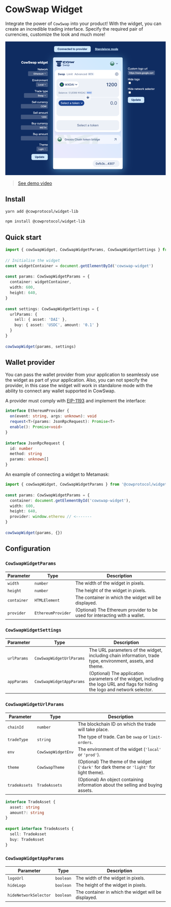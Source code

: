 # CowSwap Widget

Integrate the power of `CowSwap` into your product!
With the widget, you can create an incredible trading interface. Specify the required pair of currencies, customize the
look and much more!

[![Demo](./demo-preview.png)](./widget-demo.mp4)

> [See demo video](./widget-demo.mp4)

## Install

```bash
yarn add @cowprotocol/widget-lib
```

```bash
npm install @cowprotocol/widget-lib
```

## Quick start

```typescript
import { cowSwapWidget, CowSwapWidgetParams, CowSwapWidgetSettings } from '@cowprotocol/widget-lib'

// Initialise the widget
const widgetContainer = document.getElementById('cowswap-widget')

const params: CowSwapWidgetParams = {
  container: widgetContainer,
  width: 600,
  height: 640,
}

const settings: CowSwapWidgetSettings = {
  urlParams: {
    sell: { asset: 'DAI' },
    buy: { asset: 'USDC', amount: '0.1' }
  }
}

cowSwapWidget(params, settings)
```

## Wallet provider

You can pass the wallet provider from your application to seamlessly use the widget as part of your application.
Also, you can not specify the provider, in this case the widget will work in standalone mode with the ability to connect any wallet supported in CowSwap.

A provider must comply with [EIP-1193](https://eips.ethereum.org/EIPS/eip-11930) and implement the interface:
```typescript
interface EthereumProvider {
  on(event: string, args: unknown): void
  request<T>(params: JsonRpcRequest): Promise<T>
  enable(): Promise<void>
}

interface JsonRpcRequest {
  id: number
  method: string
  params: unknown[]
}
```

An example of connecting a widget to Metamask:

```typescript
import { cowSwapWidget, CowSwapWidgetParams } from '@cowprotocol/widget-lib'

const params: CowSwapWidgetParams = {
  container: document.getElementById('cowswap-widget'),
  width: 600,
  height: 640,
  provider: window.ethereu // <-------
}

cowSwapWidget(params, {})
```

## Configuration

### `CowSwapWidgetParams`

| Parameter   | Type               | Description                                                                |
|-------------|--------------------|----------------------------------------------------------------------------|
| `width`     | `number`           | The width of the widget in pixels.                                         |
| `height`    | `number`           | The height of the widget in pixels.                                        |
| `container` | `HTMLElement`      | The container in which the widget will be displayed.                       |
| `provider`  | `EthereumProvider` | (Optional) The Ethereum provider to be used for interacting with a wallet. |

### `CowSwapWidgetSettings`

| Parameter   | Type                     | Description                                                                                                                     |
|-------------|--------------------------|---------------------------------------------------------------------------------------------------------------------------------|
| `urlParams` | `CowSwapWidgetUrlParams` | The URL parameters of the widget, including chain information, trade type, environment, assets, and theme.                      |
| `appParams` | `CowSwapWidgetAppParams` | (Optional) The application parameters of the widget, including the logo URL and flags for hiding the logo and network selector. |

### `CowSwapWidgetUrlParams`

| Parameter     | Type               | Description                                                                                            |
|---------------|--------------------|--------------------------------------------------------------------------------------------------------|
| `chainId`     | `number`           | The blockchain ID on which the trade will take place.                                                  |
| `tradeType`   | `string`           | The type of trade. Can be `swap` or `limit-orders`.                                                    |
| `env`         | `CowSwapWidgetEnv` | The environment of the widget (`'local'` or `'prod'`). |
| `theme`       | `CowSwapTheme`     | (Optional) The theme of the widget (`'dark'` for dark theme or `'light'` for light theme).             |
| `tradeAssets` | `TradeAssets`      | (Optional) An object containing information about the selling and buying assets.                       |

```typescript
interface TradeAsset {
  asset: string
  amount?: string
}

export interface TradeAssets {
  sell: TradeAsset
  buy: TradeAsset
}
```

### `CowSwapWidgetAppParams`

| Parameter             | Type               | Description                                                                      |
|-----------------------|--------------------|----------------------------------------------------------------------------------|
| `logoUrl`             | `boolean`          | The width of the widget in pixels.                                               |
| `hideLogo`            | `boolean`          | The height of the widget in pixels.                                              |
| `hideNetworkSelector` | `boolean`          | The container in which the widget will be displayed.                             |

